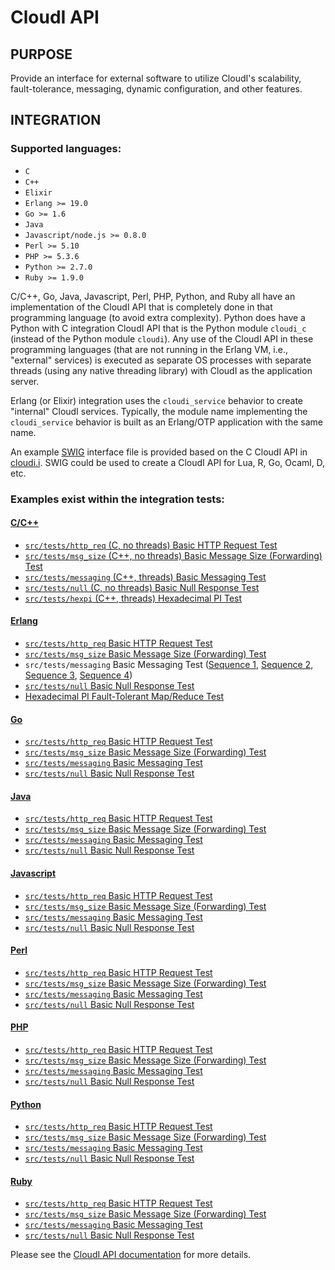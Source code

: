 # CloudI API

## PURPOSE

Provide an interface for external software to utilize CloudI's scalability,
fault-tolerance, messaging, dynamic configuration, and other features.

## INTEGRATION

### Supported languages:

* `C`
* `C++`
* `Elixir`
* `Erlang >= 19.0`
* `Go >= 1.6`
* `Java`
* `Javascript/node.js >= 0.8.0`
* `Perl >= 5.10`
* `PHP >= 5.3.6`
* `Python >= 2.7.0`
* `Ruby >= 1.9.0`

C/C++, Go, Java, Javascript, Perl, PHP, Python, and Ruby all have an
implementation of the CloudI API that is completely done in that programming
language (to avoid extra complexity).  Python does have a Python with C
integration CloudI API that is the Python module `cloudi_c`
(instead of the Python module `cloudi`).  Any use of the CloudI API
in these programming languages (that are not running in the Erlang VM,
i.e., "external" services) is executed as separate OS processes with separate
threads (using any native threading library) with CloudI as the application
server.

Erlang (or Elixir) integration uses the `cloudi_service` behavior to
create "internal" CloudI services.  Typically, the module name implementing
the `cloudi_service` behavior is built as an Erlang/OTP application
with the same name.

An example [SWIG](http://www.swig.org/) interface file is provided based on the
C CloudI API in [cloudi.i](https://github.com/CloudI/CloudI/blob/develop/src/api/c/cloudi.i).
SWIG could be used to create a CloudI API for Lua, R, Go, Ocaml, D, etc.

### Examples exist within the integration tests:

#### [C/C++](http://cloudi.org/faq.html#6_C)

* [`src/tests/http_req` (C, no threads) Basic HTTP Request Test](https://github.com/CloudI/CloudI/blob/master/src/tests/http_req/c_src/main.c)
* [`src/tests/msg_size` (C++, no threads) Basic Message Size (Forwarding) Test](https://github.com/CloudI/CloudI/blob/master/src/tests/msg_size/cxx_src/main.cpp)
* [`src/tests/messaging` (C++, threads) Basic Messaging Test](https://github.com/CloudI/CloudI/blob/master/src/tests/messaging/cxx_src/main.cpp)
* [`src/tests/null` (C, no threads) Basic Null Response Test](https://github.com/CloudI/CloudI/blob/master/src/tests/null/c_src/main.c)
* [`src/tests/hexpi` (C++, threads) Hexadecimal PI Test](https://github.com/CloudI/CloudI/blob/master/src/tests/hexpi/cxx_src/main.cpp)

#### [Erlang](http://cloudi.org/faq.html#6_Erlang)

* [`src/tests/http_req` Basic HTTP Request Test](https://github.com/CloudI/CloudI/blob/master/src/tests/http_req/src/cloudi_service_http_req.erl)
* [`src/tests/msg_size` Basic Message Size (Forwarding) Test](https://github.com/CloudI/CloudI/blob/master/src/tests/msg_size/src/cloudi_service_msg_size.erl)
* `src/tests/messaging` Basic Messaging Test ([Sequence 1](https://github.com/CloudI/CloudI/blob/master/src/tests/messaging/src/cloudi_service_messaging_sequence1.erl), [Sequence 2](https://github.com/CloudI/CloudI/blob/master/src/tests/messaging/src/cloudi_service_messaging_sequence2.erl), [Sequence 3](https://github.com/CloudI/CloudI/blob/master/src/tests/messaging/src/cloudi_service_messaging_sequence3.erl), [Sequence 4](https://github.com/CloudI/CloudI/blob/master/src/tests/messaging/src/cloudi_service_messaging_sequence4.erl))
* [`src/tests/null` Basic Null Response Test](https://github.com/CloudI/CloudI/blob/master/src/tests/null/src/cloudi_service_null.erl)
* [Hexadecimal PI Fault-Tolerant Map/Reduce Test](https://github.com/CloudI/CloudI/blob/master/src/tests/hexpi/src/cloudi_service_hexpi.erl)

#### [Go](http://cloudi.org/faq.html#6_Go)

* [`src/tests/http_req` Basic HTTP Request Test](https://github.com/CloudI/CloudI/blob/develop/src/tests/http_req/gopath/src/http_req_go/main.go)
* [`src/tests/msg_size` Basic Message Size (Forwarding) Test](https://github.com/CloudI/CloudI/blob/develop/src/tests/msg_size/gopath/src/msg_size_go/main.go)
* [`src/tests/messaging` Basic Messaging Test](https://github.com/CloudI/CloudI/blob/develop/src/tests/messaging/gopath/src/messaging_go/main.go)
* [`src/tests/null` Basic Null Response Test](https://github.com/CloudI/CloudI/blob/develop/src/tests/null/gopath/src/null_go/main.go)

#### [Java](http://cloudi.org/faq.html#6_Java)

* [`src/tests/http_req` Basic HTTP Request Test](https://github.com/CloudI/CloudI/blob/master/src/tests/http_req/org/cloudi/tests/http_req/Task.java)
* [`src/tests/msg_size` Basic Message Size (Forwarding) Test](https://github.com/CloudI/CloudI/blob/master/src/tests/msg_size/org/cloudi/tests/msg_size/Task.java)
* [`src/tests/messaging` Basic Messaging Test](https://github.com/CloudI/CloudI/blob/master/src/tests/messaging/org/cloudi/tests/messaging/Task.java)
* [`src/tests/null` Basic Null Response Test](https://github.com/CloudI/CloudI/blob/master/src/tests/null/org/cloudi/tests/null_/Task.java)

#### [Javascript](http://cloudi.org/faq.html#6_JavaScript)

* [`src/tests/http_req` Basic HTTP Request Test](https://github.com/CloudI/CloudI/blob/master/src/tests/http_req/http_req.js)
* [`src/tests/msg_size` Basic Message Size (Forwarding) Test](https://github.com/CloudI/CloudI/blob/master/src/tests/msg_size/msg_size.js)
* [`src/tests/messaging` Basic Messaging Test](https://github.com/CloudI/CloudI/blob/master/src/tests/messaging/messaging.js)
* [`src/tests/null` Basic Null Response Test](https://github.com/CloudI/CloudI/blob/master/src/tests/null/null.js)

#### [Perl](http://cloudi.org/faq.html#6_Perl)

* [`src/tests/http_req` Basic HTTP Request Test](https://github.com/CloudI/CloudI/blob/master/src/tests/http_req/http_req.pl)
* [`src/tests/msg_size` Basic Message Size (Forwarding) Test](https://github.com/CloudI/CloudI/blob/master/src/tests/msg_size/msg_size.pl)
* [`src/tests/messaging` Basic Messaging Test](https://github.com/CloudI/CloudI/blob/master/src/tests/messaging/MessagingTask.pm)
* [`src/tests/null` Basic Null Response Test](https://github.com/CloudI/CloudI/blob/master/src/tests/null/null.pl)

#### [PHP](http://cloudi.org/faq.html#6_PHP)

* [`src/tests/http_req` Basic HTTP Request Test](https://github.com/CloudI/CloudI/blob/master/src/tests/http_req/http_req.php)
* [`src/tests/msg_size` Basic Message Size (Forwarding) Test](https://github.com/CloudI/CloudI/blob/master/src/tests/msg_size/msg_size.php)
* [`src/tests/messaging` Basic Messaging Test](https://github.com/CloudI/CloudI/blob/master/src/tests/messaging/messaging.php)
* [`src/tests/null` Basic Null Response Test](https://github.com/CloudI/CloudI/blob/master/src/tests/null/null.php)

#### [Python](http://cloudi.org/faq.html#6_Python)

* [`src/tests/http_req` Basic HTTP Request Test](https://github.com/CloudI/CloudI/blob/master/src/tests/http_req/http_req.py)
* [`src/tests/msg_size` Basic Message Size (Forwarding) Test](https://github.com/CloudI/CloudI/blob/master/src/tests/msg_size/msg_size.py)
* [`src/tests/messaging` Basic Messaging Test](https://github.com/CloudI/CloudI/blob/master/src/tests/messaging/messaging.py)
* [`src/tests/null` Basic Null Response Test](https://github.com/CloudI/CloudI/blob/master/src/tests/null/null.py)

#### [Ruby](http://cloudi.org/faq.html#6_Ruby)

* [`src/tests/http_req` Basic HTTP Request Test](https://github.com/CloudI/CloudI/blob/master/src/tests/http_req/http_req.rb)
* [`src/tests/msg_size` Basic Message Size (Forwarding) Test](https://github.com/CloudI/CloudI/blob/master/src/tests/msg_size/msg_size.rb)
* [`src/tests/messaging` Basic Messaging Test](https://github.com/CloudI/CloudI/blob/master/src/tests/messaging/messaging.rb)
* [`src/tests/null` Basic Null Response Test](https://github.com/CloudI/CloudI/blob/master/src/tests/null/null.rb)

Please see the [CloudI API documentation](http://cloudi.org/api.html#Service)
for more details.

